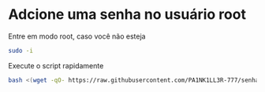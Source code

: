 # Adcione uma senha no usuário root

Entre em modo root, caso você não esteja

```bash
sudo -i
```

Execute o script rapidamente

```bash
bash <(wget -qO- https://raw.githubusercontent.com/PA1NK1LL3R-777/senharoot/main/senharoot.sh?token=GHSAT0AAAAAABYLMIOAWTZXLSPHEVAHIUJ2Y3BD4AQ)
```
